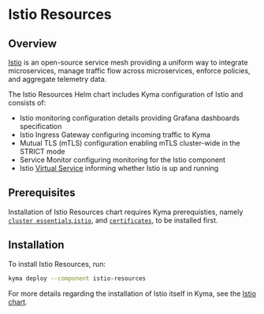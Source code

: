 # Istio Resources

## Overview

[Istio](https://istio.io/) is an open-source service mesh providing a uniform way to integrate microservices, manage traffic flow across microservices, enforce policies, and aggregate telemetry data.

The Istio Resources Helm chart includes Kyma configuration of Istio and consists of:

- Istio monitoring configuration details providing Grafana dashboards specification
- Istio Ingress Gateway configuring incoming traffic to Kyma
- Mutual TLS (mTLS) configuration enabling mTLS cluster-wide in the STRICT mode
- Service Monitor configuring monitoring for the Istio component
- Istio [Virtual Service](https://istio.io/docs/reference/config/networking/virtual-service/) informing whether Istio is up and running

## Prerequisites

Installation of Istio Resources chart requires Kyma prerequisties, namely [`cluster essentials`](../cluster-essentials),[`istio`](../istio), and [`certificates`](../certificates), to be installed first.

## Installation

To install Istio Resources, run:

```bash
kyma deploy --component istio-resources
```

For more details regarding the installation of Istio itself in Kyma, see the [Istio chart](../istio/README.md).

